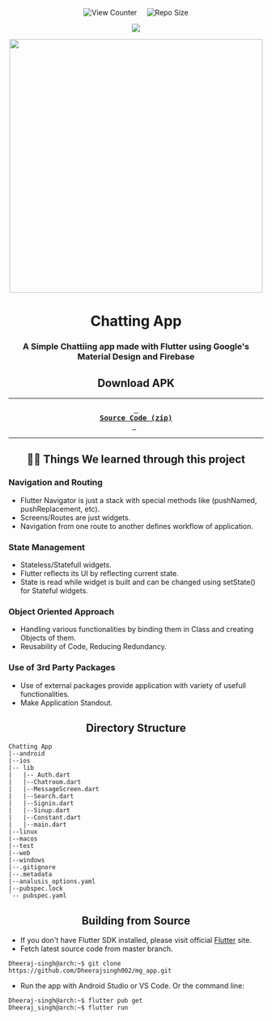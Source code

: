 <div align = center>

![View Counter](https://komarev.com/ghpvc/?username=mg-app&label=View%20Counter&color=red&style=flat) &nbsp; &nbsp; ![Repo Size](https://img.shields.io/github/repo-size/Dheerajsingh002/mg_app?color=purple)

<p algin = "center"><a href="https://github.com/Dheerajsingh007/readme-typing-svg"><img src="https://readme-typing-svg.herokuapp.com/?lines=It%20is%20a%20Chat%20App%20;It%20is%20made%20using%20Flutter%20and%20Dart%20;&font=Fira%20Code&left=true&width=440&height=45&color=DodgerBlue&vleft=true&size=22"></a>
</p>

  <img width="500px" src="https://static.vecteezy.com/system/resources/previews/005/679/124/original/3d-colorful-bubble-chat-logo-template-chat-app-logo-or-icon-talk-bubble-speech-icon-vector.jpg">



# Chatting App

### A Simple Chattiing app made with Flutter using Google's Material Design and Firebase

## Download APK

---


**[<kbd> <br> Source Code (zip) <br> </kbd>][sc-zip]**&nbsp;&nbsp;

---


## 👨‍🎓 Things We learned through this project

</div>

### Navigation and Routing

- Flutter Navigator is just a stack with special methods like (pushNamed, pushReplacement, etc).
- Screens/Routes are just widgets.
- Navigation from one route to another defines workflow of application.

### State Management

- Stateless/Statefull widgets.
- Flutter reflects its UI by reflecting current state.
- State is read while widget is built and can be changed using setState() for Stateful widgets.

### Object Oriented Approach

- Handling various functionalities by binding them in Class and creating Objects of them.
- Reusability of Code, Reducing Redundancy.

### Use of 3rd Party Packages

- Use of external packages provide application with variety of usefull functionalities.
- Make Application Standout.

<div align=center>

## Directory Structure

</div>

```
Chatting App
|--android
|--ios
|-- lib
|   |-- Auth.dart
|   |--Chatroom.dart
|   |--MessageScreen.dart
|   |--Search.dart 
|   |--Signin.dart 
|   |--Sinup.dart  
|   |--Constant.dart  
|   |--main.dart   
|--linux
|--macos
|--test
|--web
|--windows
|--.gitignore
|--.metadata
|--analusis_options.yaml
|--pubspec.lock
`-- pubspec.yaml
```

<div align = center>
  
  
## Building from Source

</div>

- If you don't have Flutter SDK installed, please visit official [Flutter](https://flutter.dev/) site.
- Fetch latest source code from master branch.

```console
Dheeraj-singh@arch:~$ git clone https://github.com/Dheerajsingh002/mg_app.git
```

- Run the app with Android Studio or VS Code. Or the command line:

```console
Dheeraj-singh@arch:~$ flutter pub get
Dheeraj_singh@arch:~$ flutter run
```
<!--------------------------------{ source code }------------------------------->
[sc-zip]: https://github.com/Dheerajsingh002/mg_app/archive/refs/heads/master.zip



